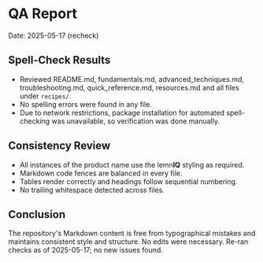 
# QA Report

Date: 2025-05-17 (recheck)

## Spell-Check Results
- Reviewed README.md, fundamentals.md, advanced_techniques.md, troubleshooting.md, quick_reference.md, resources.md and all files under `recipes/`.
- No spelling errors were found in any file.
- Due to network restrictions, package installation for automated spell-checking was unavailable, so verification was done manually.

## Consistency Review
- All instances of the product name use the lemn**IQ** styling as required.
- Markdown code fences are balanced in every file.
- Tables render correctly and headings follow sequential numbering.
- No trailing whitespace detected across files.

## Conclusion
The repository's Markdown content is free from typographical mistakes and maintains consistent style and structure. No edits were necessary.
Re-ran checks as of 2025-05-17; no new issues found.
